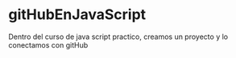# gitHubEnJavaScript
Dentro del curso de java script practico, creamos un proyecto y lo conectamos con gitHub
